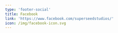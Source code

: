 ```yaml
---
type: 'footer-social'
title: Facebook
link: 'https://www.facebook.com/superseedstudios/'
icon: /img/facebook-icon.svg
---
```

